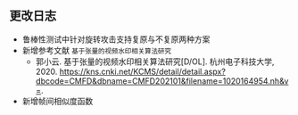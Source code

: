 ## 更改日志

- 鲁棒性测试中针对旋转攻击支持复原与不复原两种方案
- 新增参考文献 `基于张量的视频水印相关算法研究`
  - 郭小云. 基于张量的视频水印相关算法研究[D/OL]. 杭州电子科技大学, 2020. https://kns.cnki.net/KCMS/detail/detail.aspx?dbcode=CMFD&dbname=CMFD202101&filename=1020164954.nh&v=.
- 新增帧间相似度函数
